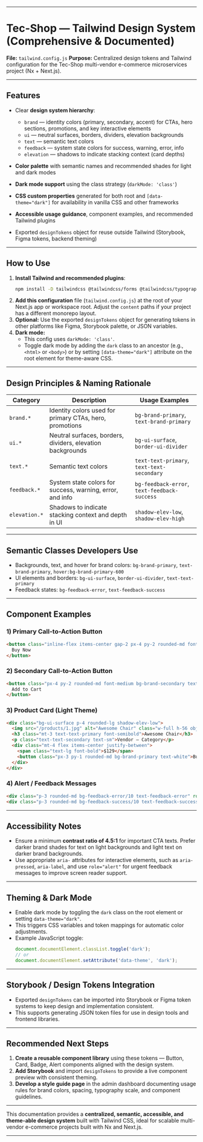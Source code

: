 ***

# Tec-Shop — Tailwind Design System (Comprehensive & Documented)

**File:** `tailwind.config.js`
**Purpose:** Centralized design tokens and Tailwind configuration for the Tec-Shop multi-vendor e-commerce microservices project (Nx + Next.js).

***

## Features

- Clear **design system hierarchy**:
  - `brand` — identity colors (primary, secondary, accent) for CTAs, hero sections, promotions, and key interactive elements
  - `ui` — neutral surfaces, borders, dividers, elevation backgrounds
  - `text` — semantic text colors
  - `feedback` — system state colors for success, warning, error, info
  - `elevation` — shadows to indicate stacking context (card depths)

- **Color palette** with semantic names and recommended shades for light and dark modes
- **Dark mode support** using the class strategy (`darkMode: 'class'`)
- **CSS custom properties** generated for both root and `[data-theme="dark"]` for availability in vanilla CSS and other frameworks
- **Accessible usage guidance**, component examples, and recommended Tailwind plugins
- Exported `designTokens` object for reuse outside Tailwind (Storybook, Figma tokens, backend theming)

***

## How to Use

1. **Install Tailwind and recommended plugins**:
   ```bash
   npm install -D tailwindcss @tailwindcss/forms @tailwindcss/typography @tailwindcss/aspect-ratio
   ```
2. **Add this configuration** file (`tailwind.config.js`) at the root of your Next.js app or workspace root. Adjust the `content` paths if your project has a different monorepo layout.
3. **Optional:** Use the exported `designTokens` object for generating tokens in other platforms like Figma, Storybook palette, or JSON variables.
4. **Dark mode:**
   - This config uses `darkMode: 'class'`.
   - Toggle dark mode by adding the `dark` class to an ancestor (e.g., `<html>` or `<body>`) or by setting `[data-theme="dark"]` attribute on the root element for theme-aware CSS.

***

## Design Principles & Naming Rationale

| Category   | Description                                                  | Usage Examples                                  |
|------------|--------------------------------------------------------------|------------------------------------------------|
| `brand.*`  | Identity colors used for primary CTAs, hero, promotions       | `bg-brand-primary`, `text-brand-primary`       |
| `ui.*`     | Neutral surfaces, borders, dividers, elevation backgrounds    | `bg-ui-surface`, `border-ui-divider`           |
| `text.*`   | Semantic text colors                                          | `text-text-primary`, `text-text-secondary`     |
| `feedback.*`| System state colors for success, warning, error, and info    | `bg-feedback-error`, `text-feedback-success`   |
| `elevation.*`| Shadows to indicate stacking context and depth in UI       | `shadow-elev-low`, `shadow-elev-high`           |

***

## Semantic Classes Developers Use

- Backgrounds, text, and hover for brand colors:
  `bg-brand-primary`, `text-brand-primary`, `hover:bg-brand-primary-600`
- UI elements and borders:
  `bg-ui-surface`, `border-ui-divider`, `text-text-primary`
- Feedback states:
  `bg-feedback-error`, `text-feedback-success`

***

## Component Examples

### 1) Primary Call-to-Action Button

```html
<button class="inline-flex items-center gap-2 px-4 py-2 rounded-md font-semibold bg-brand-primary hover:bg-brand-primary-600 focus:outline-none focus:ring-3 focus:ring-brand-primary/25 text-white">
  Buy Now
</button>
```

### 2) Secondary Call-to-Action Button

```html
<button class="px-4 py-2 rounded-md font-medium bg-brand-secondary text-white hover:bg-brand-secondary-600">
  Add to Cart
</button>
```

### 3) Product Card (Light Theme)

```html
<div class="bg-ui-surface p-4 rounded-lg shadow-elev-low">
  <img src="/products/1.jpg" alt="Awesome Chair" class="w-full h-56 object-cover rounded-md" />
  <h3 class="mt-3 text-text-primary font-semibold">Awesome Chair</h3>
  <p class="text-text-secondary text-sm">Vendor — Category</p>
  <div class="mt-4 flex items-center justify-between">
    <span class="text-lg font-bold">$129</span>
    <button class="px-3 py-1 rounded-md bg-brand-primary text-white">Buy</button>
  </div>
</div>
```

### 4) Alert / Feedback Messages

```html
<div class="p-3 rounded-md bg-feedback-error/10 text-feedback-error" role="alert">Payment failed</div>
<div class="p-3 rounded-md bg-feedback-success/10 text-feedback-success" role="alert">Order placed</div>
```

***

## Accessibility Notes

- Ensure a minimum **contrast ratio of 4.5:1** for important CTA texts. Prefer darker brand shades for text on light backgrounds and light text on darker brand backgrounds.
- Use appropriate `aria-` attributes for interactive elements, such as `aria-pressed`, `aria-label`, and use `role="alert"` for urgent feedback messages to improve screen reader support.

***

## Theming & Dark Mode

- Enable dark mode by toggling the `dark` class on the root element or setting `data-theme="dark"`.
- This triggers CSS variables and token mappings for automatic color adjustments.
- Example JavaScript toggle:
  ```js
  document.documentElement.classList.toggle('dark');
  // or
  document.documentElement.setAttribute('data-theme', 'dark');
  ```

***

## Storybook / Design Tokens Integration

- Exported `designTokens` can be imported into Storybook or Figma token systems to keep design and implementation consistent.
- This supports generating JSON token files for use in design tools and frontend libraries.

***

## Recommended Next Steps

1. **Create a reusable component library** using these tokens — Button, Card, Badge, Alert components aligned with the design system.
2. **Add Storybook** and import `designTokens` to provide a live component preview with consistent theming.
3. **Develop a style guide page** in the admin dashboard documenting usage rules for brand colors, spacing, typography scale, and component guidelines.

***

This documentation provides a **centralized, semantic, accessible, and theme-able design system** built with Tailwind CSS, ideal for scalable multi-vendor e-commerce projects built with Nx and Next.js.

***

